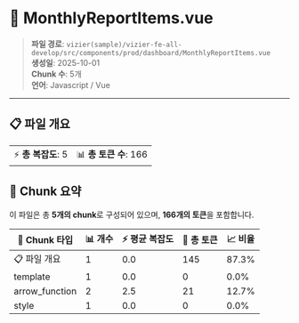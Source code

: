 # 📄 MonthlyReportItems.vue

> **파일 경로**: `vizier(sample)/vizier-fe-all-develop/src/components/prod/dashboard/MonthlyReportItems.vue`  
> **생성일**: 2025-10-01  
> **Chunk 수**: 5개  
> **언어**: Javascript / Vue
---





## 📋 파일 개요

| | |
|--|--|
| ⚡ **총 복잡도**: 5 | 📊 **총 토큰 수**: 166 |






## 🧩 Chunk 요약

이 파일은 총 **5개의 chunk**로 구성되어 있으며, **166개의 토큰**을 포함합니다.

| 🧩 Chunk 타입 | 📊 개수 | ⚡ 평균 복잡도 | 📝 총 토큰 | 📈 비율 |
|---------------|--------|-------------|----------|--------|
| 📋 파일 개요 | 1 | 0.0 | 145 | 87.3% |
| template | 1 | 0.0 | 0 | 0.0% |
| arrow_function | 2 | 2.5 | 21 | 12.7% |
| style | 1 | 0.0 | 0 | 0.0% |


